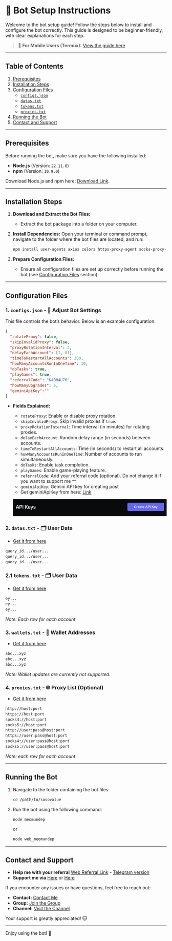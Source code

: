 # 🚀 Bot Setup Instructions

Welcome to the bot setup guide! Follow the steps below to install and configure the bot correctly. This guide is designed to be beginner-friendly, with clear explanations for each step.

> 📱 **For Mobile Users (Termux):** [View the guide here](https://github.com/MeoMunDep/Guides-for-using-my-script-on-termux)
---

## Table of Contents

1. [Prerequisites](#prerequisites)
2. [Installation Steps](#installation-steps)
3. [Configuration Files](#configuration-files)
   - [`configs.json`](#1-configsjson)
   - [`datas.txt`](#2-datastxt)
   - [`tokens.txt`](#3-tokenstxt)
   - [`proxies.txt`](#4-proxiestxt)
4. [Running the Bot](#running-the-bot)
5. [Contact and Support](#contact-and-support)

---

## Prerequisites

Before running the bot, make sure you have the following installed:

- **Node.js** (Version: `22.11.0`)
- **npm** (Version: `10.9.0`)

Download Node.js and npm here: [Download Link](https://t.me/KeoAirDropFreeNe/257/1462).

---

## Installation Steps

1. **Download and Extract the Bot Files:**

   - Extract the bot package into a folder on your computer.

2. **Install Dependencies:**
   Open your terminal or command prompt, navigate to the folder where the bot files are located, and run:

   ```bash
   npm install user-agents axios colors https-proxy-agent socks-proxy-agent @google/genai
   ```

3. **Prepare Configuration Files:**
   - Ensure all configuration files are set up correctly before running the bot (see [Configuration Files](#configuration-files) section).

---

## Configuration Files

### 1. `configs.json` - 📜 Adjust Bot Settings

This file controls the bot’s behavior. Below is an example configuration:

```json
{
  "rotateProxy": false,
  "skipInvalidProxy": false,
  "proxyRotationInterval": 2,
  "delayEachAccount": [1, 81],
  "timeToRestartAllAccounts": 300,
  "howManyAccountsRunInOneTime": 10,
  "doTasks": true,
  "playGames": true,
  "referralCode": "K40N4U76",
  "howManyUpgrades": 5,
  "geminiApiKey":""
}
```

- **Fields Explained:**
  - `rotateProxy`: Enable or disable proxy rotation.
  - `skipInvalidProxy`: Skip invalid proxies if `true`.
  - `proxyRotationInterval`: Time interval (in minutes) for rotating proxies.
  - `delayEachAccount`: Random delay range (in seconds) between accounts.
  - `timeToRestartAllAccounts`: Time (in seconds) to restart all accounts.
  - `howManyAccountsRunInOneTime`: Number of accounts to run simultaneously.
  - `doTasks`: Enable task completion.
  - `playGames`: Enable game-playing feature.
  - `referralCode`: Add your referral code (optional). Do not change it if you want to support me ^^
  - `geminiApiKey`: Gemini API key for creating post

  * Get geminiApiKey from here: [Link](https://aistudio.google.com/app/apikey)

  ![GEMINI_API_KEY](https://github.com/MeoMunDep/SoSoValue/blob/main/SoSoValue/IMAGE/GEMINI_API_KEY.png?raw=true)


### 2. `datas.txt` - 🗂️ User Data
- [Get it from here](https://t.me/KeoAirDropFreeNee/1586)


```txt
query_id.../user...
query_id.../user...
query_id.../user...
```

### 2.1 `tokens.txt` - 🗂️ User Data
- [Get it from here](https://t.me/KeoAirDropFreeNee/1622)


```txt
ey...
ey...
ey...
```

_Note: Each row for each account_

### 3. `wallets.txt` - 💼 Wallet Addresses

- [Get it from here](https://github.com/MeoMunDep/Automatic-Ultimate-Create-Wallets-for-Airdrop)

```txt
abc...xyz
abc...xyz
abc...xyz
```

_Note: Wallet updates are currently not supported._

### 4. `proxies.txt` - 🌐 Proxy List (Optional)

- [Get it from here](https://www.webshare.io/?referral_code=4l5kb3glsce7)

```txt
http://host:port
https://host:port
socks4://host:port
socks5://host:port
http://user:pass@host:port
https://user:pass@host:port
socks4://user:pass@host:port
socks5://user:pass@host:port
```

_Note: each row for each account_

---

## Running the Bot

1. Navigate to the folder containing the bot files:

   ```bash
   cd /path/to/sosovalue
   ```

2. Run the bot using the following command:
   ```bash
   node meomundep
   ```

   or
   ```bash
   node web_meomundep
   ```

---

## Contact and Support

- **Help me with your referral** [Web Referral Link](https://sosovalue.com/join/4WQ56DQ2) - [Telegram version](https://t.me/SoSoValue_bot/sosovalue?startapp=3-K40N4U76)
- **Support me via** [Here](https://t.me/KeoAirDropFreeNe/312/27801) or [Here](https://github.com/MeoMunDep/MeoMunDep)

If you encounter any issues or have questions, feel free to reach out:

- **Contact:** [Contact Me](https://t.me/MeoMunDep)
- **Group:** [Join the Group](https://t.me/KeoAirDropFreeNe)
- **Channel:** [Visit the Channel](https://t.me/KeoAirDropFreeNee)

Your support is greatly appreciated! 🐱

---

Enjoy using the bot! 🚀
